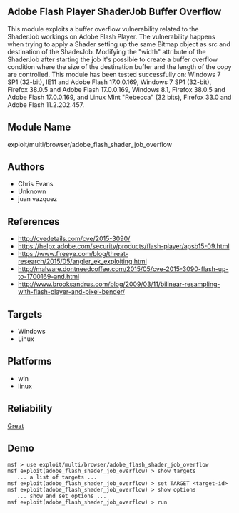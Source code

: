 ## Adobe Flash Player ShaderJob Buffer Overflow

This module exploits a buffer overflow vulnerability related 
to the ShaderJob workings on Adobe Flash Player. The 
vulnerability happens when trying to apply a Shader setting 
up the same Bitmap object as src and destination of the 
ShaderJob. Modifying the "width" attribute of the ShaderJob 
after starting the job it's possible to create a buffer 
overflow condition where the size of the destination buffer 
and the length of the copy are controlled. This module has 
been tested successfully on: Windows 7 SP1 (32-bit), IE11 
and Adobe Flash 17.0.0.169, Windows 7 SP1 (32-bit), Firefox 
38.0.5 and Adobe Flash 17.0.0.169, Windows 8.1, Firefox 
38.0.5 and Adobe Flash 17.0.0.169, and Linux Mint "Rebecca" 
(32 bits), Firefox 33.0 and Adobe Flash 11.2.202.457.


## Module Name
exploit/multi/browser/adobe_flash_shader_job_overflow

## Authors
* Chris Evans
* Unknown
* juan vazquez


## References
* http://cvedetails.com/cve/2015-3090/
* https://helpx.adobe.com/security/products/flash-player/apsb15-09.html
* https://www.fireeye.com/blog/threat-research/2015/05/angler_ek_exploiting.html
* http://malware.dontneedcoffee.com/2015/05/cve-2015-3090-flash-up-to-1700169-and.html
* http://www.brooksandrus.com/blog/2009/03/11/bilinear-resampling-with-flash-player-and-pixel-bender/



## Targets
* Windows
* Linux


## Platforms
* win
* linux

## Reliability
[Great](https://github.com/rapid7/metasploit-framework/wiki/Exploit-Ranking)

## Demo

```
msf > use exploit/multi/browser/adobe_flash_shader_job_overflow
msf exploit(adobe_flash_shader_job_overflow) > show targets
   ... a list of targets ...
msf exploit(adobe_flash_shader_job_overflow) > set TARGET <target-id>
msf exploit(adobe_flash_shader_job_overflow) > show options
   ... show and set options ...
msf exploit(adobe_flash_shader_job_overflow) > run
```
    
    